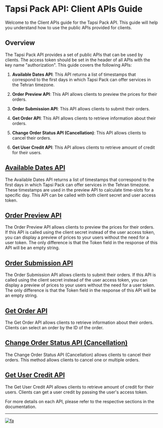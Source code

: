 # Tapsi Pack API: Client APIs Guide

Welcome to the Client APIs guide for the Tapsi Pack API. This guide will help you understand how to use the public APIs
provided for clients.

## Overview

The Tapsi Pack API provides a set of public APIs that can be used by clients. The access token should be set in the
header of all APIs with the key name "authorization". This guide covers the following APIs:

1. **Available Dates API**: This API returns a list of timestamps that correspond to the first days in which Tapsi Pack
   can offer services in the Tehran timezone.

2. **Order Preview API**: This API allows clients to preview the prices for their orders.

3. **Order Submission API**: This API allows clients to submit their orders.

4. **Get Order API**: This API allows clients to retrieve information about their orders.

5. **Change Order Status API (Cancellation)**: This API allows clients to cancel their orders.

6. **Get User Credit API**: This API allows clients to retrieve amount of credit for their users.

## [Available Dates API](time/README.md)

The Available Dates API returns a list of timestamps that correspond to the first days in which Tapsi Pack can offer
services in the Tehran timezone. These timestamps are used in the preview API to calculate time-slots for a specific
day. This API can be called with both client secret and user access token.

## [Order Preview API](order/README.md)

The Order Preview API allows clients to preview the prices for their orders. If this API is called using the client
secret instead of the user access token, you can display a preview of prices to your users without the need for a user
token. The only difference is that the Token field in the response of this API will be an empty string.

## [Order Submission API](order/README.md)

The Order Submission API allows clients to submit their orders. If this API is called using the client secret instead of
the user access token, you can display a preview of prices to your users without the need for a user token. The only
difference is that the Token field in the response of this API will be an empty string.

## [Get Order API](order/README.md)

The Get Order API allows clients to retrieve information about their orders. Clients can select an order by the ID of
the order.

## [Change Order Status API (Cancellation)](order/README.md)

The Change Order Status API (Cancellation) allows clients to cancel their orders. This method allows clients to cancel
one or multiple orders.

## [Get User Credit API](user/README.md)

The Get User Credit API allows clients to retrieve amount of credit for their users.
Clients can get a user credit by passing the user's access token.

For more details on each API, please refer to the respective sections in the documentation.

---

[![fa](https://img.shields.io/badge/lang-fa-greed.svg)](./README.fa.md)